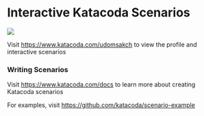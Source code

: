 # Interactive Katacoda Scenarios

[![](http://shields.katacoda.com/katacoda/udomsakch/count.svg)](https://www.katacoda.com/udomsakch "Get your profile on Katacoda.com")

Visit https://www.katacoda.com/udomsakch to view the profile and interactive scenarios

### Writing Scenarios
Visit https://www.katacoda.com/docs to learn more about creating Katacoda scenarios

For examples, visit https://github.com/katacoda/scenario-example
